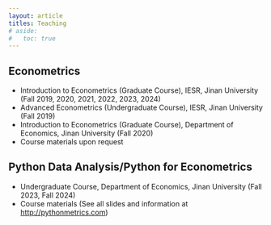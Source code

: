 ```yaml
---
layout: article
titles: Teaching
# aside:
#   toc: true
---
```

## Econometrics
- Introduction to Econometrics (Graduate Course), IESR, Jinan University (Fall 2019, 2020, 2021, 2022, 2023, 2024)
- Advanced Econometrics (Undergraduate Course), IESR, Jinan University (Fall 2019)
- Introduction to Econometrics (Graduate Course), Department of Economics, Jinan University (Fall 2020)
- Course materials upon request

## Python Data Analysis/Python for Econometrics
- Undergraduate Course, Department of Economics, Jinan University (Fall 2023, Fall 2024)
- Course materials (See all slides and information at http://pythonmetrics.com)
